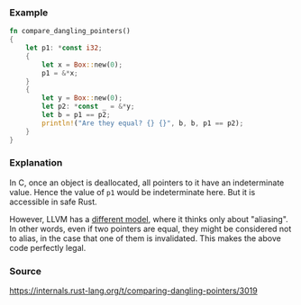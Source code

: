 ### Example

```rust
fn compare_dangling_pointers()
{
    let p1: *const i32;
    {
        let x = Box::new(0);
        p1 = &*x;
    }
    {
        let y = Box::new(0);
        let p2: *const _ = &*y;
        let b = p1 == p2;
        println!("Are they equal? {} {}", b, b, p1 == p2);
    }
}
```

### Explanation

In C, once an object is deallocated, all pointers to it have an
indeterminate value. Hence the value of `p1` would be indeterminate
here. But it is accessible in safe Rust.

However, LLVM has a [different model][sunfish1], where it thinks only
about "aliasing". In other words, even if two pointers are equal, they
might be considered not to alias, in the case that one of them is
invalidated. This makes the above code perfectly legal.

[sunfish1]: https://internals.rust-lang.org/t/comparing-dangling-pointers/3019/22?u=nikomatsakis

### Source

https://internals.rust-lang.org/t/comparing-dangling-pointers/3019
